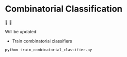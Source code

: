 # Combinatorial Classification

🎵 🎵  

Will be updated


* Train combinatorial classifiers
```bash
python train_combinatorial_classifier.py
```
